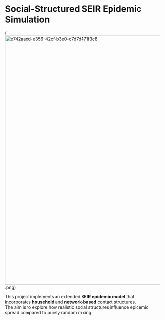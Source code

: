 # Social-Structured SEIR Epidemic Simulation

(<img width="1161" height="810" alt="e742aadd-e356-42cf-b3e0-c7d7d471f3c8" src="https://github.com/user-attachments/assets/3db37ce4-5c1f-47dd-80c3-1e7de41635e6" />
.png)

This project implements an extended **SEIR epidemic model** that incorporates **household** and **network-based** contact structures.  
The aim is to explore how realistic social structures influence epidemic spread compared to purely random mixing.


